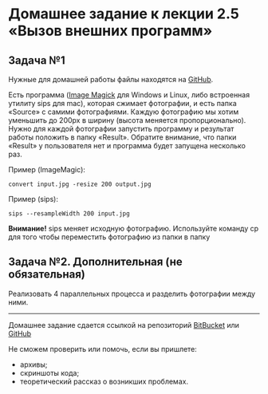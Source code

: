 # Домашнее задание к лекции 2.5 «Вызов внешних программ»

## Задача №1
Нужные для домашней работы файлы находятся на [GitHub](https://github.com/netology-code/Python_course/tree/master/homework/2.4-external-programs).

Есть программа ([Image Magick](http://www.imagemagick.org/script/index.php) для Windows и Linux, либо встроенная утилиту sips для mac), которая сжимает фотографии, и есть папка «Source» с самими фотографиями. Каждую фотографию мы хотим уменьшить до 200px в ширину (высота меняется пропорционально). Нужно для каждой фотографии запустить программу и результат работы положить в папку «Result». Обратите внимание, что папки «Result» у пользователя нет и программа будет запущена несколько раз.

Пример (ImageMagic):
```
convert input.jpg -resize 200 output.jpg
```
Пример (sips):
```
sips --resampleWidth 200 input.jpg
```
**Внимание!** sips меняет исходную фотографию. Используйте команду cp для того чтобы переместить фотографию из папки в папку

## Задача №2. Дополнительная (не обязательная)
Реализовать 4 параллельных процесса и разделить фотографии между ними.

---
Домашнее задание сдается ссылкой на репозиторий [BitBucket](https://bitbucket.org/) или [GitHub](https://github.com/)

Не сможем проверить или помочь, если вы пришлете:
* архивы;
* скриншоты кода;
* теоретический рассказ о возникших проблемах.